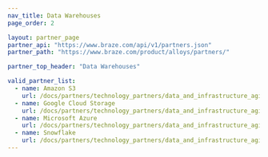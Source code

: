 ```yaml
---
nav_title: Data Warehouses
page_order: 2

layout: partner_page
partner_api: "https://www.braze.com/api/v1/partners.json"
partner_path: "https://www.braze.com/product/alloys/partners/"

partner_top_header: "Data Warehouses"

valid_partner_list: 
  - name: Amazon S3
    url: /docs/partners/technology_partners/data_and_infrastructure_agility/data_warehouses/amazon_s3/
  - name: Google Cloud Storage
    url: /docs/partners/technology_partners/data_and_infrastructure_agility/data_warehouses/google_cloud_storage_for_currents/
  - name: Microsoft Azure
    url: /docs/partners/technology_partners/data_and_infrastructure_agility/data_warehouses/microsoft_azure_blob_storage_for_currents/
  - name: Snowflake
    url: /docs/partners/technology_partners/data_and_infrastructure_agility/data_warehouses/snowflake/
---
```

